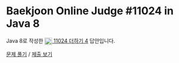 # Baekjoon Online Judge #11024 in Java 8
Java 8로 작성한 [<img src="https://static.solved.ac/tier_small/3.svg" height="20" align="center">
11024 더하기 4](https://www.acmicpc.net/problem/11024) 답안입니다.

[문제 풀기](https://www.acmicpc.net/problem/11024) /
[제출 보기](https://www.acmicpc.net/source/86703999)
